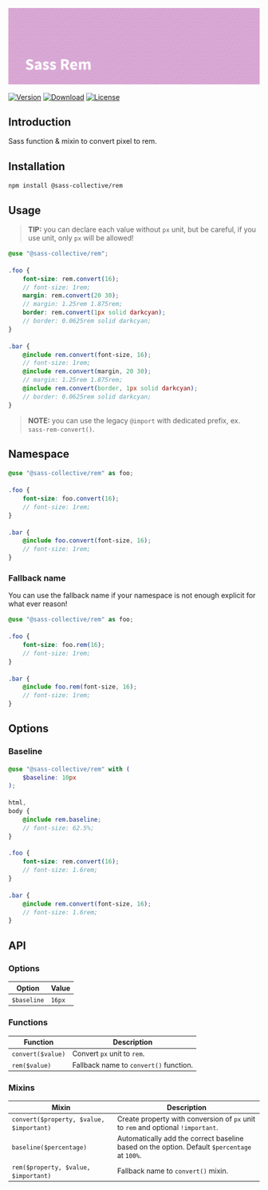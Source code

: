 ![Sass Rem](.github/banner.png)

[![Version](https://flat.badgen.net/npm/v/@sass-collective/rem)](https://www.npmjs.com/package/@sass-collective/rem)
[![Download](https://flat.badgen.net/npm/dt/@sass-collective/rem)](https://www.npmjs.com/package/@sass-collective/rem)
[![License](https://flat.badgen.net/npm/license/@sass-collective/rem)](https://www.npmjs.com/package/@sass-collective/rem)

## Introduction

Sass function & mixin to convert pixel to rem.

## Installation

```shell
npm install @sass-collective/rem
```

## Usage

> **TIP:** you can declare each value without `px` unit, but be careful, if you use unit, only `px` will be allowed!

```scss
@use "@sass-collective/rem";

.foo {
    font-size: rem.convert(16);
    // font-size: 1rem;
    margin: rem.convert(20 30);
    // margin: 1.25rem 1.875rem;
    border: rem.convert(1px solid darkcyan);
    // border: 0.0625rem solid darkcyan;
}

.bar {
    @include rem.convert(font-size, 16);
    // font-size: 1rem;
    @include rem.convert(margin, 20 30);
    // margin: 1.25rem 1.875rem;
    @include rem.convert(border, 1px solid darkcyan);
    // border: 0.0625rem solid darkcyan;
}
```

> **NOTE:** you can use the legacy `@import` with dedicated prefix, ex. `sass-rem-convert()`.

## Namespace

```scss
@use "@sass-collective/rem" as foo;

.foo {
    font-size: foo.convert(16);
    // font-size: 1rem;
}

.bar {
    @include foo.convert(font-size, 16);
    // font-size: 1rem;
}
```

### Fallback name

You can use the fallback name if your namespace is not enough explicit for what ever reason!

```scss
@use "@sass-collective/rem" as foo;

.foo {
    font-size: foo.rem(16);
    // font-size: 1rem;
}

.bar {
    @include foo.rem(font-size, 16);
    // font-size: 1rem;
}
```

## Options

### Baseline

```scss
@use "@sass-collective/rem" with (
    $baseline: 10px
);

html,
body {
    @include rem.baseline;
    // font-size: 62.5%;
}

.foo {
    font-size: rem.convert(16);
    // font-size: 1.6rem;
}

.bar {
    @include rem.convert(font-size, 16);
    // font-size: 1.6rem;
}
```

## API

### Options

| Option | Value |
| --- | --- |
| `$baseline` | `16px` |

### Functions

| Function | Description |
| --- | --- |
| `convert($value)` | Convert `px` unit to `rem`. |
| `rem($value)` | Fallback name to `convert()` function. |

### Mixins

| Mixin | Description |
| --- | --- |
| `convert($property, $value, $important)` | Create property with conversion of `px` unit to `rem` and optional `!important`. |
| `baseline($percentage)` | Automatically add the correct baseline based on the option. Default `$percentage` at `100%`. |
| `rem($property, $value, $important)` | Fallback name to `convert()` mixin. |
